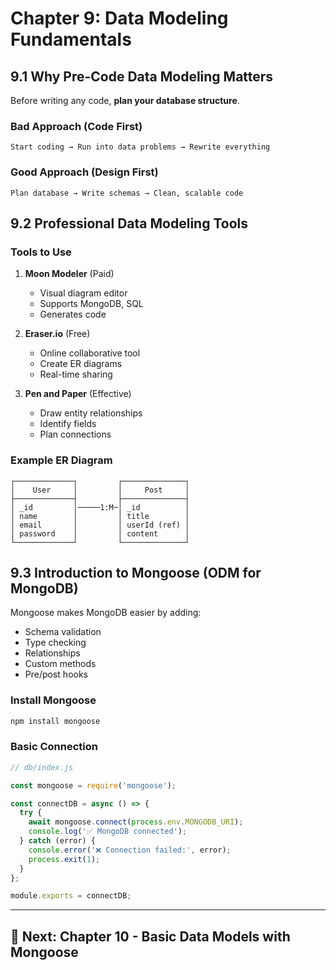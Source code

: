# Chapter 9: Data Modeling Fundamentals

## 9.1 Why Pre-Code Data Modeling Matters

Before writing any code, **plan your database structure**.

### Bad Approach (Code First)
```
Start coding → Run into data problems → Rewrite everything
```

### Good Approach (Design First)
```
Plan database → Write schemas → Clean, scalable code
```

## 9.2 Professional Data Modeling Tools

### Tools to Use

1. **Moon Modeler** (Paid)
   - Visual diagram editor
   - Supports MongoDB, SQL
   - Generates code

2. **Eraser.io** (Free)
   - Online collaborative tool
   - Create ER diagrams
   - Real-time sharing

3. **Pen and Paper** (Effective)
   - Draw entity relationships
   - Identify fields
   - Plan connections

### Example ER Diagram

```
┌─────────────┐         ┌──────────────┐
│    User     │         │     Post     │
├─────────────┤         ├──────────────┤
│ _id         │─────1:M─│ _id          │
│ name        │         │ title        │
│ email       │         │ userId (ref) │
│ password    │         │ content      │
└─────────────┘         └──────────────┘
```

## 9.3 Introduction to Mongoose (ODM for MongoDB)

Mongoose makes MongoDB easier by adding:
- Schema validation
- Type checking
- Relationships
- Custom methods
- Pre/post hooks

### Install Mongoose

```bash
npm install mongoose
```

### Basic Connection

```javascript
// db/index.js

const mongoose = require('mongoose');

const connectDB = async () => {
  try {
    await mongoose.connect(process.env.MONGODB_URI);
    console.log('✅ MongoDB connected');
  } catch (error) {
    console.error('❌ Connection failed:', error);
    process.exit(1);
  }
};

module.exports = connectDB;
```

---

## 🎯 Next: Chapter 10 - Basic Data Models with Mongoose
